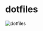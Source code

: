 # dotfiles

![dotfiles](https://user-images.githubusercontent.com/16608915/94831543-219dae80-040d-11eb-9bb3-8c5ecaf14cd7.png)
